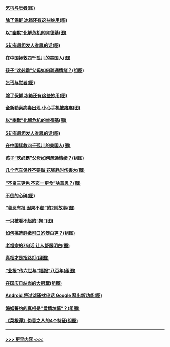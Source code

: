 #### [乞丐与觉者(图)](../pages/p8/949261.md?t=10151602) 
#### [除了保鲜 冰箱还有这些妙用(图)](../pages/p8/949149.md?t=10151602) 
#### [以“幽默”化解危机的肯德基(图)](../pages/p8/945899.md?t=10151602) 
#### [5句有趣但发人省思的话(图)](../pages/p8/949158.md?t=10151602) 
#### [在中国拯救四千孤儿的美国人(图)](../pages/p8/948584.md?t=10151602) 
#### [孩子“欢必霸”父母如何疏通情绪？(组图)](../pages/p8/949127.md?t=10151602) 
#### [乞丐与觉者(图)](../pages/p8/949261.md?t=10151602) 
#### [除了保鲜 冰箱还有这些妙用(图)](../pages/p8/949149.md?t=10151602) 
#### [全新勒索病毒出现 小心手机被瘫痪(图)](../pages/p8/949250.md?t=10151602) 
#### [以“幽默”化解危机的肯德基(图)](../pages/p8/945899.md?t=10151602) 
#### [5句有趣但发人省思的话(图)](../pages/p8/949158.md?t=10151602) 
#### [在中国拯救四千孤儿的美国人(图)](../pages/p8/948584.md?t=10151602) 
#### [孩子“欢必霸”父母如何疏通情绪？(组图)](../pages/p8/949127.md?t=10151602) 
#### [几个汽车保养不要做 花钱耗时伤害大(图)](../pages/p8/949124.md?t=10151602) 
#### [“不贪三更色 不恋一更食”啥意思？(图)](../pages/p8/949091.md?t=10151602) 
#### [不倒的心碑(图)](../pages/p8/948396.md?t=10151602) 
#### [“善恶有报 因果不虚”的2则故事(图)](../pages/p8/948617.md?t=10151602) 
#### [一只被看不起的“狗”(图)](../pages/p8/948825.md?t=10151602) 
#### [如何挑选鲜嫩可口的筊白笋？(组图)](../pages/p8/948874.md?t=10151602) 
#### [老祖宗的7句话 让人舒服明白(图)](../pages/p8/948613.md?t=10151602) 
#### [真相才是指路灯(组图)](../pages/p8/944244.md?t=10151602) 
#### [“业报”传六世与“福报”八百年(组图)](../pages/p8/948402.md?t=10151602) 
#### [在国庆日站岗的大冠鹫(组图)](../pages/p8/948823.md?t=10151602) 
#### [Android 将过滤骚扰电话 Google 释出新功能(图)](../pages/p8/948779.md?t=10151602) 
#### [婚姻誓约的真相是“爱情坟墓”？(组图)](../pages/p8/948588.md?t=10151602) 
#### [《菜根谭》伪善之人的4个特征(组图)](../pages/p8/948756.md?t=10151602) 

----
#### [ >>> 更早内容 <<< ](../indexes/p8-earlier.md)
